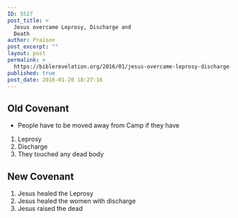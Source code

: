 ```yaml
---
ID: 5527
post_title: >
  Jesus overcame Leprosy, Discharge and
  Death
author: Praison
post_excerpt: ""
layout: post
permalink: >
  https://biblerevelation.org/2016/01/jesus-overcame-leprosy-discharge-and-death/
published: true
post_date: 2016-01-20 18:27:16
---
```

<h2><strong>Old Covenant</strong></h2>
<ul>
	<li>People have to be moved away from Camp if they have</li>
</ul>
<ol>
	<li>Leprosy</li>
	<li>Discharge</li>
	<li>They touched any dead body</li>
</ol>
<h2><strong>New Covenant</strong></h2>
<ol>
	<li>Jesus healed the Leprosy</li>
	<li>Jesus healed the women with discharge</li>
	<li>Jesus raised the dead</li>
</ol>